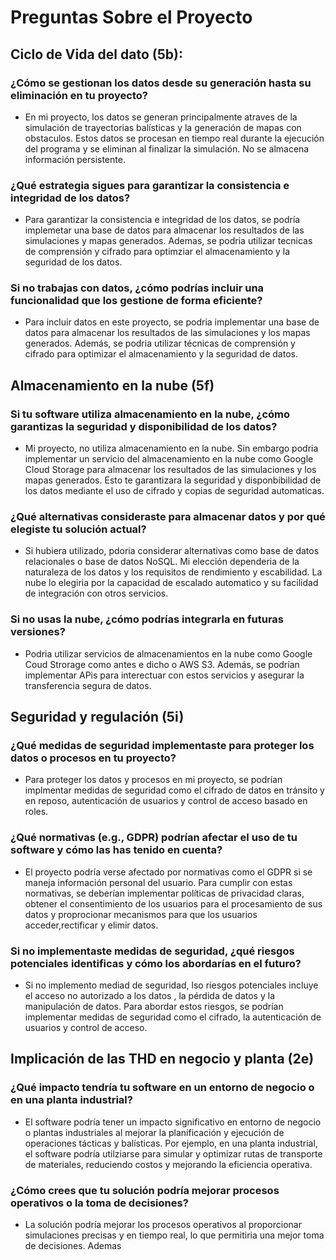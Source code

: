 # Preguntas Sobre el Proyecto


## Ciclo de Vida del dato (5b):

### ¿Cómo se gestionan los datos desde su generación hasta su eliminación en tu proyecto?
  - En mi proyecto, los datos se generan principalmente atraves de la simulación de trayectorias balísticas y la generación de mapas con obstaculos. Estos datos se procesan en tiempo real durante la ejecución
    del programa y se eliminan al finalizar la simulación. No se almacena información persistente.

### ¿Qué estrategia sigues para garantizar la consistencia e integridad de los datos?
  - Para garantizar la consistencia e integridad de los datos, se podría implemetar una base de datos para almacenar los resultados de las simulaciones y mapas generados. Ademas, se podria utilizar tecnicas de comprensión y cifrado para optimziar el almacenamiento y la seguridad de los datos.

### Si no trabajas con datos, ¿cómo podrías incluir una funcionalidad que los gestione de forma eficiente?
  - Para incluir datos en este proyecto, se podria implementar una base de datos para almacenar los resultados de las simulaciones y los mapas generados. Además, se podria utilizar técnicas de comprensión y cifrado para optimizar el almacenamiento y la seguridad de datos.

## Almacenamiento en la nube (5f)

### Si tu software utiliza almacenamiento en la nube, ¿cómo garantizas la seguridad y disponibilidad de los datos?
  - Mi proyecto, no utiliza almacenamiento en la nube. Sin embargo podria implementar un servicio del almacenamiento en la nube como Google Cloud Storage para almacenar los resultados de las simulaciones y los mapas generados. Esto te garantizara la seguridad y disponbibilidad de los datos mediante el uso de cifrado y copias de seguridad automaticas.

### ¿Qué alternativas consideraste para almacenar datos y por qué elegiste tu solución actual? 
  - Si hubiera utilizado, pdoria considerar alternativas como base de datos relacionales o base de datos NoSQL. Mi elección dependeria de la naturaleza de los datos y los requisitos de rendimiento y escabilidad.   La nube lo elegiria por la capacidad de escalado automatico y su facilidad de integración con otros servicios.

### Si no usas la nube, ¿cómo podrías integrarla en futuras versiones?
  - Podria utilizar servicios de almacenamientos en la nube como Google Coud Strorage como antes e dicho o AWS S3. Además, se podrían implementar APis para interectuar con estos servicios y asegurar la transferencia segura de datos.

## Seguridad y regulación (5i)

### ¿Qué medidas de seguridad implementaste para proteger los datos o procesos en tu proyecto?
  - Para proteger los datos y procesos en mi proyecto, se podrían implmentar medidas de seguridad como el cifrado de datos en tránsito y en reposo, autenticación de usuarios y control de acceso basado en roles.

### ¿Qué normativas (e.g., GDPR) podrían afectar el uso de tu software y cómo las has tenido en cuenta?

  - El proyecto podría verse afectado por normativas como el GDPR si se maneja información personal del usuario. Para cumplir con estas normativas, se deberían implementar políticas de privacidad claras, obtener el consentimiento de los usuarios para el procesamiento de sus datos y proprocionar mecanismos para que los usuarios acceder,rectificar y elimir datos.

### Si no implementaste medidas de seguridad, ¿qué riesgos potenciales identificas y cómo los abordarías en el futuro?
  - Si no implemento mediad de seguridad, lso riesgos potenciales incluye el acceso no autorizado a los datos , la pérdida de datos y la manipulación de datos. Para abordar estos riesgos, se podrían  implementar medidas de seguridad como el cifrado, la autenticación de usuarios y control de acceso.

## Implicación de las THD en negocio y planta (2e)

### ¿Qué impacto tendría tu software en un entorno de negocio o en una planta industrial?

 - El software podría tener un impacto significativo en entorno de negocio o plantas industriales al mejorar la planificación y ejecución de operaciones tácticas y balísticas. Por ejemplo, en una planta industrial, el software podría utilziarse para simular y optimizar rutas de transporte de materiales, reduciendo costos y mejorando la eficiencia operativa.

### ¿Cómo crees que tu solución podría mejorar procesos operativos o la toma de decisiones?
  
  - La solución podría mejorar los procesos operativos al proporcionar simulaciones precisas y en tiempo real, lo que permitiria una mejor toma de decisiones. Ademas
